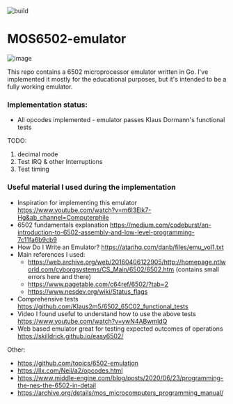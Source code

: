 ![build](https://github.com/slawomirbiernacki/mos6502-emulator/actions/workflows/go.yml/badge.svg)


# MOS6502-emulator
![image](https://user-images.githubusercontent.com/10660820/213313997-6248858e-d8eb-4333-a951-ff458ad537dd.png)

This repo contains a 6502 microprocessor emulator written in Go.
I've implemented it mostly for the educational purposes, but it's intended to be a fully working emulator.

### Implementation status:
* All opcodes implemented - emulator passes Klaus Dormann's functional tests

TODO:

1. decimal mode
2. Test IRQ & other Interruptions
3. Test timing

### Useful material I used during the implementation

* Inspiration for implementing this emulator https://www.youtube.com/watch?v=m6l3Elk7-Hg&ab_channel=Computerphile
* 6502 fundamentals explanation https://medium.com/codeburst/an-introduction-to-6502-assembly-and-low-level-programming-7c11fa6b9cb9
* How Do I Write an Emulator? https://atarihq.com/danb/files/emu_vol1.txt
* Main references I used:
  * https://web.archive.org/web/20160406122905/http://homepage.ntlworld.com/cyborgsystems/CS_Main/6502/6502.htm (contains small errors here and there)
  * https://www.pagetable.com/c64ref/6502/?tab=2
  * https://www.nesdev.org/wiki/Status_flags
* Comprehensive tests https://github.com/Klaus2m5/6502_65C02_functional_tests
* Video I found useful to understand how to use the above tests https://www.youtube.com/watch?v=ywN4ABwmldQ
* Web based emulator great for testing expected outcomes of operations https://skilldrick.github.io/easy6502/

Other:
* https://github.com/topics/6502-emulation
* https://llx.com/Neil/a2/opcodes.html
* https://www.middle-engine.com/blog/posts/2020/06/23/programming-the-nes-the-6502-in-detail
* https://archive.org/details/mos_microcomputers_programming_manual/

